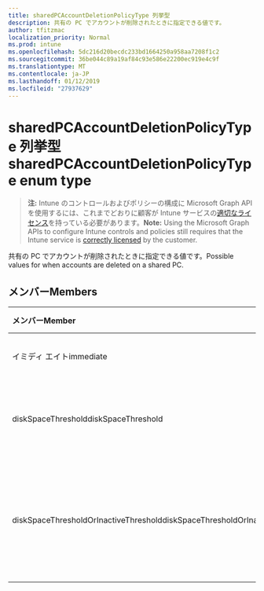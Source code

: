 ```yaml
---
title: sharedPCAccountDeletionPolicyType 列挙型
description: 共有の PC でアカウントが削除されたときに指定できる値です。
author: tfitzmac
localization_priority: Normal
ms.prod: intune
ms.openlocfilehash: 5dc216d20becdc233bd1664250a958aa7208f1c2
ms.sourcegitcommit: 36be044c89a19af84c93e586e22200ec919e4c9f
ms.translationtype: MT
ms.contentlocale: ja-JP
ms.lasthandoff: 01/12/2019
ms.locfileid: "27937629"
---
```

# <a name="sharedpcaccountdeletionpolicytype-enum-type"></a><span data-ttu-id="a2b2c-103">sharedPCAccountDeletionPolicyType 列挙型</span><span class="sxs-lookup"><span data-stu-id="a2b2c-103">sharedPCAccountDeletionPolicyType enum type</span></span>

> <span data-ttu-id="a2b2c-104">**注:** Intune のコントロールおよびポリシーの構成に Microsoft Graph API を使用するには、これまでどおりに顧客が Intune サービスの[適切なライセンス](https://go.microsoft.com/fwlink/?linkid=839381)を持っている必要があります。</span><span class="sxs-lookup"><span data-stu-id="a2b2c-104">**Note:** Using the Microsoft Graph APIs to configure Intune controls and policies still requires that the Intune service is [correctly licensed](https://go.microsoft.com/fwlink/?linkid=839381) by the customer.</span></span>

<span data-ttu-id="a2b2c-105">共有の PC でアカウントが削除されたときに指定できる値です。</span><span class="sxs-lookup"><span data-stu-id="a2b2c-105">Possible values for when accounts are deleted on a shared PC.</span></span>
## <a name="members"></a><span data-ttu-id="a2b2c-106">メンバー</span><span class="sxs-lookup"><span data-stu-id="a2b2c-106">Members</span></span>
|<span data-ttu-id="a2b2c-107">メンバー</span><span class="sxs-lookup"><span data-stu-id="a2b2c-107">Member</span></span>|<span data-ttu-id="a2b2c-108">値</span><span class="sxs-lookup"><span data-stu-id="a2b2c-108">Value</span></span>|<span data-ttu-id="a2b2c-109">説明</span><span class="sxs-lookup"><span data-stu-id="a2b2c-109">Description</span></span>|
|:---|:---|:---|
|<span data-ttu-id="a2b2c-110">イミディ エイト</span><span class="sxs-lookup"><span data-stu-id="a2b2c-110">immediate</span></span>|<span data-ttu-id="a2b2c-111">0</span><span class="sxs-lookup"><span data-stu-id="a2b2c-111">0</span></span>|<span data-ttu-id="a2b2c-112">すぐに削除します。</span><span class="sxs-lookup"><span data-stu-id="a2b2c-112">Delete immediately.</span></span>|
|<span data-ttu-id="a2b2c-113">diskSpaceThreshold</span><span class="sxs-lookup"><span data-stu-id="a2b2c-113">diskSpaceThreshold</span></span>|<span data-ttu-id="a2b2c-114">1</span><span class="sxs-lookup"><span data-stu-id="a2b2c-114">1</span></span>|<span data-ttu-id="a2b2c-115">ディスク容量のしきい値を削除します。</span><span class="sxs-lookup"><span data-stu-id="a2b2c-115">Delete at disk space threshold.</span></span>|
|<span data-ttu-id="a2b2c-116">diskSpaceThresholdOrInactiveThreshold</span><span class="sxs-lookup"><span data-stu-id="a2b2c-116">diskSpaceThresholdOrInactiveThreshold</span></span>|<span data-ttu-id="a2b2c-117">2</span><span class="sxs-lookup"><span data-stu-id="a2b2c-117">2</span></span>|<span data-ttu-id="a2b2c-118">ディスク容量のしきい値または非アクティブのしきい値を削除します。</span><span class="sxs-lookup"><span data-stu-id="a2b2c-118">Delete at disk space threshold or inactive threshold.</span></span>|



